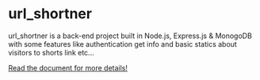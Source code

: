 # url_shortner
url_shortner is a back-end project built in Node.js, Express.js &amp; MonogoDB with some features like authentication get info and basic statics about visitors to shorts link etc...

[Read the document for more details!](https://documenter.getpostman.com/view/27529827/2s9Xy5NAkk)
